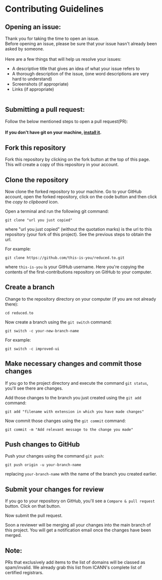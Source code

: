 # Contributing Guidelines

## Opening an issue:

Thank you for taking the time to open an issue.
<br>
Before opening an issue, please be sure that your issue hasn't already been asked by someone.
<br><br>
Here are a few things that will help us resolve your issues:

- A descriptive title that gives an idea of what your issue refers to
- A thorough description of the issue, (one word descriptions are very hard to understand)
- Screenshots (if appropriate)
- Links (if appropriate)
  <br><br>

## Submitting a pull request:

Follow the below mentioned steps to open a pull request(PR):

#### If you don't have git on your machine, [install it](https://help.github.com/articles/set-up-git/).

## Fork this repository

Fork this repository by clicking on the fork button at the top of this page.
This will create a copy of this repository in your account.

## Clone the repository

Now clone the forked repository to your machine. Go to your GitHub account, open the forked repository, click on the code button and then click the _copy to clipboard_ icon.

Open a terminal and run the following git command:

```
git clone "url you just copied"
```

where "url you just copied" (without the quotation marks) is the url to this repository (your fork of this project). See the previous steps to obtain the url.

For example:

```
git clone https://github.com/this-is-you/reduced.to.git
```

where `this-is-you` is your GitHub username. Here you're copying the contents of the first-contributions repository on GitHub to your computer.

## Create a branch

Change to the repository directory on your computer (if you are not already there):

```
cd reduced.to
```

Now create a branch using the `git switch` command:

```
git switch -c your-new-branch-name
```

For example:

```
git switch -c improved-ui
```

## Make necessary changes and commit those changes

If you go to the project directory and execute the command `git status`, you'll see there are changes.

Add those changes to the branch you just created using the `git add` command:

```
git add "filename with extension in which you have made changes"
```

Now commit those changes using the `git commit` command:

```
git commit -m "Add relevant message to the change you made"
```

## Push changes to GitHub

Push your changes using the command `git push`:

```
git push origin -u your-branch-name
```

replacing `your-branch-name` with the name of the branch you created earlier.

## Submit your changes for review

If you go to your repository on GitHub, you'll see a `Compare & pull request` button. Click on that button.

Now submit the pull request.

Soon a reviewer will be merging all your changes into the main branch of this project. You will get a notification email once the changes have been merged.

## Note:

PRs that exclusively add items to the list of domains will be classed as spam/invalid. We already grab this list from ICANN's complete list of certified registrars.  
